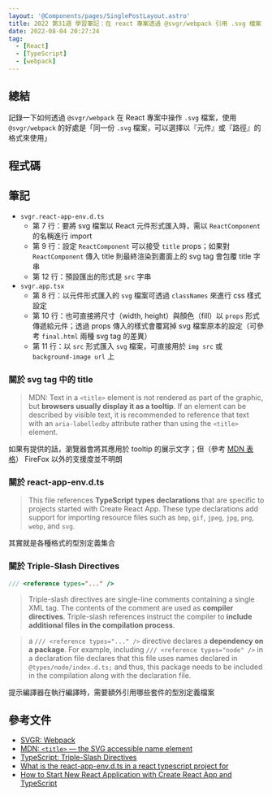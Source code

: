 ```yaml
---
layout: '@Components/pages/SinglePostLayout.astro'
title: 2022 第31週 學習筆記：在 react 專案透過 @svgr/webpack 引用 .svg 檔案
date: 2022-08-04 20:27:24
tag:
  - [React]
  - [TypeScript]
  - [webpack]
---
```


## 總結

記錄一下如何透過 `@svgr/webpack` 在 React 專案中操作 `.svg` 檔案，使用 `@svgr/webpack` 的好處是「同一份 `.svg` 檔案，可以選擇以『元件』或『路徑』的格式來使用」

## 程式碼

<script src="https://gist.github.com/tzynwang/5c200aca1cc8067dcb34254cd2f339c5.js"></script>

## 筆記

- `svgr.react-app-env.d.ts`
  - 第 7 行：要將 svg 檔案以 React 元件形式匯入時，需以 `ReactComponent` 的名稱進行 import
  - 第 9 行：設定 `ReactComponent` 可以接受 `title` props；如果對 `ReactComponent` 傳入 title 則最終渲染到畫面上的 svg tag 會包覆 title 字串
  - 第 12 行：預設匯出的形式是 `src` 字串
- `svgr.app.tsx`
  - 第 8 行：以元件形式匯入的 `svg` 檔案可透過 `classNames` 來進行 css 樣式設定
  - 第 10 行：也可直接將尺寸（width, height）與顏色（fill）以 `props` 形式傳遞給元件；透過 props 傳入的樣式會覆寫掉 svg 檔案原本的設定（可參考 `final.html` 兩種 svg tag 的差異）
  - 第 11 行：以 `src` 形式匯入 `svg` 檔案，可直接用於 `img src` 或 `background-image url` 上

### 關於 svg tag 中的 title

> MDN: Text in a `<title>` element is not rendered as part of the graphic, but **browsers usually display it as a tooltip**. If an element can be described by visible text, it is recommended to reference that text with an `aria-labelledby` attribute rather than using the `<title>` element.

如果有提供的話，瀏覽器會將其應用於 tooltip 的展示文字；但（參考 [MDN 表格](https://developer.mozilla.org/en-US/docs/Web/SVG/Element/title#browser_compatibility)） FireFox 以外的支援度並不明朗

### 關於 react-app-env.d.ts

> This file references **TypeScript types declarations** that are specific to projects started with Create React App. These type declarations add support for importing resource files such as `bmp`, `gif`, `jpeg`, `jpg`, `png`, `webp`, and `svg`.

其實就是各種格式的型別定義集合

### 關於 Triple-Slash Directives

```ts
/// <reference types="..." />
```

> Triple-slash directives are single-line comments containing a single XML tag. The contents of the comment are used as **compiler directives**. Triple-slash references instruct the compiler to **include additional files in the compilation process**.

> a `/// <reference types="..." />` directive declares a **dependency on a package**. For example, including `/// <reference types="node" />` in a declaration file declares that this file uses names declared in `@types/node/index.d.ts;` and thus, this package needs to be included in the compilation along with the declaration file.

提示編譯器在執行編譯時，需要額外引用哪些套件的型別定義檔案

## 參考文件

- [SVGR: Webpack](https://react-svgr.com/docs/webpack/)
- [MDN: `<title>` — the SVG accessible name element](https://developer.mozilla.org/en-US/docs/Web/SVG/Element/title)
- [TypeScript: Triple-Slash Directives](https://www.typescriptlang.org/docs/handbook/triple-slash-directives.html)
- [What is the react-app-env.d.ts in a react typescript project for](https://stackoverflow.com/questions/67262914/what-is-the-react-app-env-d-ts-in-a-react-typescript-project-for)
- [How to Start New React Application with Create React App and TypeScript](https://www.newline.co/@dmitryrogozhny/how-to-start-new-react-application-with-create-react-app-and-typescript--4298e606)
